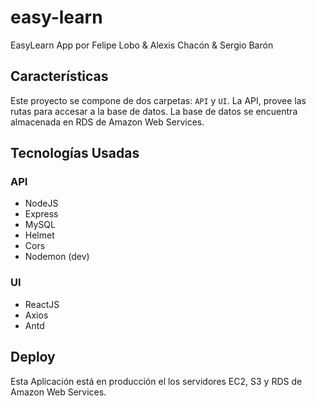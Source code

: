 # easy-learn
EasyLearn App por Felipe Lobo & Alexis Chacón & Sergio Barón

## Características
Este proyecto se compone de dos carpetas: `API` y `UI`. La API, provee las rutas para accesar a la base de datos. 
La base de datos se encuentra almacenada en RDS de Amazon Web Services.
## Tecnologías Usadas
### API
- NodeJS
- Express
- MySQL
- Helmet
- Cors
- Nodemon (dev)
### UI
- ReactJS
- Axios
- Antd

## Deploy
Esta Aplicación está en producción el los servidores EC2, S3 y RDS de Amazon Web Services.
